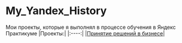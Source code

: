 # My_Yandex_History
Мои проекты, которые я выполнял в процессе обучения в Яндекс Практикуме 
|Проекты:|
|:----:|
|[Принятие решений в бизнесе](https://github.com/ziga23/My_Yandex_History/blob/bd80ea021fde61101a931dc7b9f63da740a2447c/%D0%9F%D1%80%D0%BE%D0%B5%D0%BA%D1%82_%D1%8F%D0%BD_ab.ipynb)|
